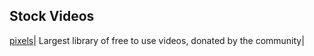 ## Stock Videos

[pixels](https://www.pixels.com/videos)| Largest library of free to use videos, donated by the community|
